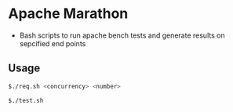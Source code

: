 # Apache Marathon

- Bash scripts to run apache bench tests and generate results on sepcified end points

## Usage

```bash
$./req.sh <concurrency> <number>
```

```bash
$./test.sh
```
